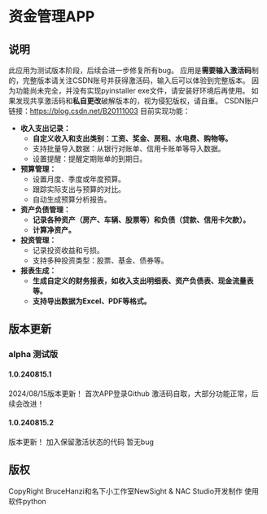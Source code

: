 # 资金管理APP

## 说明
此应用为测试版本阶段，后续会进一步修复所有bug。
应用是**需要输入激活码**制的，完整版本请关注CSDN账号并获得激活码，输入后可以体验到完整版本。
因为功能尚未完全，并没有实现pyinstaller exe文件，请安装好环境后再使用。
如果发现共享激活码和**私自更改**破解版本的，视为侵犯版权，请自重。
CSDN账户链接：https://blog.csdn.net/B20111003
目前实现功能：



* **收入支出记录：**
    * **自定义收入和支出类别：工资、奖金、房租、水电费、购物等。**
    * 支持批量导入数据：从银行对账单、信用卡账单等导入数据。
    * 设置提醒：提醒定期账单的到期日。
* **预算管理：**
    * 设置月度、季度或年度预算。
    * 跟踪实际支出与预算的对比。
    * 自动生成预算分析报告。
* **资产负债管理：**
    * **记录各种资产（房产、车辆、股票等）和负债（贷款、信用卡欠款）。**
    * **计算净资产。**
* **投资管理：**
    * 记录投资收益和亏损。
    * 支持多种投资类型：股票、基金、债券等。
* **报表生成：**
    * **生成自定义的财务报表，如收入支出明细表、资产负债表、现金流量表等。**
    * **支持导出数据为Excel、PDF等格式。**

## 版本更新
### alpha 测试版
#### 1.0.240815.1
2024/08/15版本更新！
首次APP登录Github
激活码自取，大部分功能正常，后续会改进！
#### 1.0.240815.2
版本更新！
加入保留激活状态的代码
暂无bug

## 版权
CopyRight BruceHanzi和名下小工作室NewSight & NAC Studio开发制作
使用软件python
